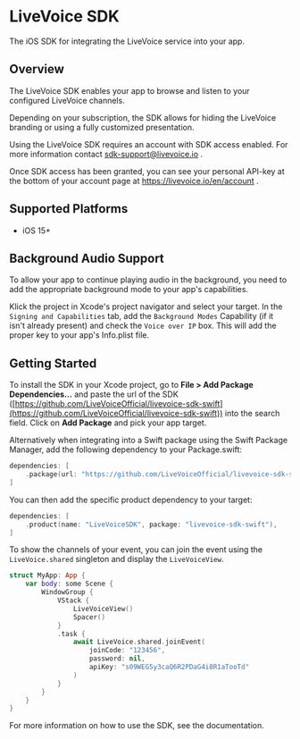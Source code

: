 # LiveVoice SDK

The iOS SDK for integrating the LiveVoice service into your app.

## Overview

The LiveVoice SDK enables your app to browse and listen to your configured LiveVoice channels.

Depending on your subscription, the SDK allows for hiding the LiveVoice branding or using a fully 
customized presentation.

Using the LiveVoice SDK requires an account with SDK access enabled. For more information contact
sdk-support@livevoice.io .

Once SDK access has been granted, you can see your personal API-key at the bottom of your account 
page at https://livevoice.io/en/account .

## Supported Platforms

- iOS 15+

## Background Audio Support

To allow your app to continue playing audio in the background, you need to add the appropriate 
background mode to your app's capabilities.

Klick the project in Xcode's project navigator and select your target. In the 
`Signing and Capabilities` tab, add the `Background Modes` Capability (if it isn't already present) 
and check the `Voice over IP` box. This will add the proper key to your app's Info.plist file.

## Getting Started

To install the SDK in your Xcode project, go to **File > Add Package Dependencies…** and paste the 
url of the SDK ([https://github.com/LiveVoiceOfficial/livevoice-sdk-swift](https://github.com/LiveVoiceOfficial/livevoice-sdk-swift)) into the search field.
Click on **Add Package** and pick your app target.

Alternatively when integrating into a Swift package using the Swift Package Manager, add the 
following dependency to your Package.swift:

```swift
dependencies: [
    .package(url: "https://github.com/LiveVoiceOfficial/livevoice-sdk-swift", from: "1.0.0"),
]
```
You can then add the specific product dependency to your target:
```swift
dependencies: [
    .product(name: "LiveVoiceSDK", package: "livevoice-sdk-swift"),
]
```

To show the channels of your event, you can join the event using the `LiveVoice.shared` singleton 
and display the `LiveVoiceView`. 

```swift
struct MyApp: App {
    var body: some Scene {
        WindowGroup {
            VStack {
                LiveVoiceView()
                Spacer()
            }
            .task {
                await LiveVoice.shared.joinEvent(
                    joinCode: "123456",
                    password: nil,
                    apiKey: "s09WEG5y3caQ6R2PDaG4i8R1aTooTd"
                )
            }
        }
    }
}
```

For more information on how to use the SDK, see the documentation.
